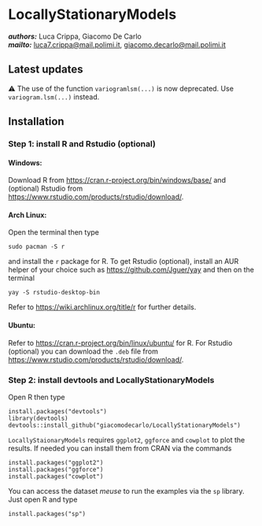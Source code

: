 # **LocallyStationaryModels**
***authors:*** Luca Crippa, Giacomo De Carlo<br>
***mailto:*** <luca7.crippa@mail.polimi.it>, <giacomo.decarlo@mail.polimi.it><br>
## **Latest updates**
⚠️ The use of the function `variogramlsm(...)` is now deprecated. Use `variogram.lsm(...)` instead.
## **Installation**
### **Step 1: install R and Rstudio (optional)**
#### **Windows:**
Download R from <https://cran.r-project.org/bin/windows/base/> and (optional) Rstudio from <https://www.rstudio.com/products/rstudio/download/>.
#### **Arch Linux:**
Open the terminal then type

    sudo pacman -S r

and install the `r` package for R.
To get Rstudio (optional), install an AUR helper of your choice such as <https://github.com/Jguer/yay> and then on the terminal

    yay -S rstudio-desktop-bin
Refer to <https://wiki.archlinux.org/title/r> for further details.
#### **Ubuntu:**
Refer to <https://cran.r-project.org/bin/linux/ubuntu/> for R.
For Rstudio (optional) you can download the `.deb` file from <https://www.rstudio.com/products/rstudio/download/>.
### **Step 2: install devtools and LocallyStationaryModels**
Open R then type

    install.packages("devtools")
    library(devtools)
    devtools::install_github("giacomodecarlo/LocallyStationaryModels")

`LocallyStaionaryModels` requires `ggplot2`, `ggforce` and `cowplot` to plot the results. If needed you can install them from CRAN via the commands

    install.packages("ggplot2")
    install.packages("ggforce")
    install.packages("cowplot")

You can access the dataset *meuse* to run the examples via the `sp` library. Just open R and type

    install.packages("sp")